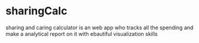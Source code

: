 # sharingCalc
sharing and caring calculator is an web app who tracks all the spending and make a analytical report on it with ebautiful visualization skills
